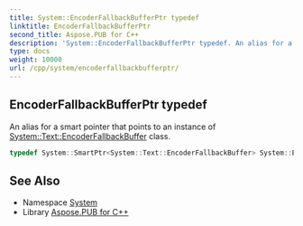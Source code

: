 ```yaml
---
title: System::EncoderFallbackBufferPtr typedef
linktitle: EncoderFallbackBufferPtr
second_title: Aspose.PUB for C++
description: 'System::EncoderFallbackBufferPtr typedef. An alias for a smart pointer that points to an instance of System::Text::EncoderFallbackBuffer class in C++.'
type: docs
weight: 10000
url: /cpp/system/encoderfallbackbufferptr/
---
```

## EncoderFallbackBufferPtr typedef


An alias for a smart pointer that points to an instance of [System::Text::EncoderFallbackBuffer](../../system.text/encoderfallbackbuffer/) class.

```cpp
typedef System::SmartPtr<System::Text::EncoderFallbackBuffer> System::EncoderFallbackBufferPtr
```

## See Also

* Namespace [System](../)
* Library [Aspose.PUB for C++](../../)
